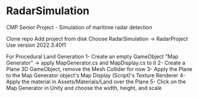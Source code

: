 # RadarSimulation

CMP Senior Project - Simulation of maritime radar detection

Clone repo
Add project from disk
Choose RadarSimulation -> RadarProject
Use version 2022.3.40f1

For Procedural Land Generation
1- Create an empty GameObject "Map Generator" -> apply MapGenerator.cs and MapDisplay.cs to it 
2- Create a Plane 3D GameObject, remove the Mesh Collider for now
3- Apply the Plane to the Map Generator object's Map Display (Script)'s Texture Renderer
4- Apply the material in Assets/Materials/Land over the Plane
5- Click on the Map Generator in Unity and choose the width, height, and scale